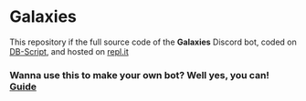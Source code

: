 # Galaxies
This repository if the full source code of the **Galaxies** Discord bot, coded on [DB-Script](https://www.db-script.xyz), and hosted on [repl.it](https://repl.it)


### Wanna use this to make your own bot? Well yes, you can! [Guide]()
